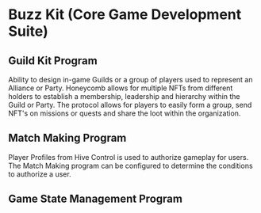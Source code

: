 # Buzz Kit (Core Game Development Suite)

## Guild Kit Program
Ability to design in-game Guilds or a group of players used to represent an Alliance or Party.
Honeycomb allows for multiple NFTs from different holders to establish a membership, leadership and hierarchy within the Guild or Party. The protocol allows for players to easily form a group, send NFT's on missions or quests and share the loot within the organization.

## Match Making Program
Player Profiles from Hive Control is used to authorize gameplay for users. The Match Making program can be configured to determine the conditions to authorize a user.

## Game State Management Program
